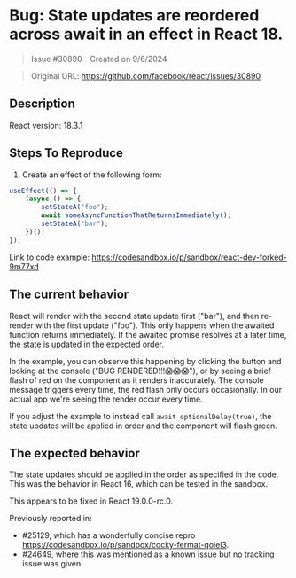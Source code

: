 # Bug: State updates are reordered across await in an effect in React 18.

> Issue #30890 - Created on 9/6/2024

> Original URL: https://github.com/facebook/react/issues/30890

## Description

<!--
  Please provide a clear and concise description of what the bug is. Include
  screenshots if needed. Please test using the latest version of the relevant
  React packages to make sure your issue has not already been fixed.
-->

React version: 18.3.1

## Steps To Reproduce

1. Create an effect of the following form:
```javascript
useEffect(() => {
    (async () => {
        setStateA("foo");
        await someAsyncFunctionThatReturnsImmediately();
        setStateA("bar");
    })();
});
```

<!--
  Your bug will get fixed much faster if we can run your code and it doesn't
  have dependencies other than React. Issues without reproduction steps or
  code examples may be immediately closed as not actionable.
-->

Link to code example: https://codesandbox.io/p/sandbox/react-dev-forked-9m77xd

<!--
  Please provide a CodeSandbox (https://codesandbox.io/s/new), a link to a
  repository on GitHub, or provide a minimal code example that reproduces the
  problem. You may provide a screenshot of the application if you think it is
  relevant to your bug report. Here are some tips for providing a minimal
  example: https://stackoverflow.com/help/mcve.
-->

## The current behavior
React will render with the second state update first ("bar"), and then re-render with the first update ("foo"). This only happens when the awaited function returns immediately. If the awaited promise resolves at a later time, the state is updated in the expected order.

In the example, you can observe this happening by clicking the button and looking at the console ("BUG RENDERED!!!😱😱😱"), or by seeing a brief flash of red on the component as it renders inaccurately. The console message triggers every time, the red flash only occurs occasionally. In our actual app we're seeing the render occur every time. 

If you adjust the example to instead call `await optionalDelay(true)`, the state updates will be applied in order and the component will flash green.

## The expected behavior
The state updates should be applied in the order as specified in the code. This was the behavior in React 16, which can be tested in the sandbox.

This appears to be fixed in React 19.0.0-rc.0.

Previously reported in:
* #25129, which has a wonderfully concise repro https://codesandbox.io/p/sandbox/cocky-fermat-qoiel3.
* #24649, where this was mentioned as a [known issue](https://github.com/facebook/react/issues/24649#issuecomment-1511754282) but no tracking issue was given.

